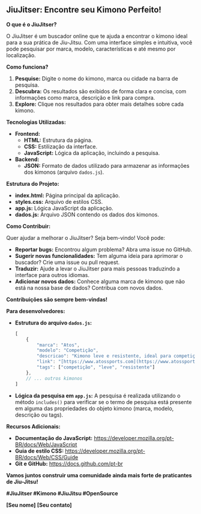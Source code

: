 ## JiuJitser: Encontre seu Kimono Perfeito! 

**O que é o JiuJitser?**

O JiuJitser é um buscador online que te ajuda a encontrar o kimono ideal para a sua prática de Jiu-Jitsu. Com uma interface simples e intuitiva, você pode pesquisar por marca, modelo, características e até mesmo por localização. 

**Como funciona?**

1. **Pesquise:** Digite o nome do kimono, marca ou cidade na barra de pesquisa.
2. **Descubra:** Os resultados são exibidos de forma clara e concisa, com informações como marca, descrição e link para compra.
3. **Explore:** Clique nos resultados para obter mais detalhes sobre cada kimono.

**Tecnologias Utilizadas:**

* **Frontend:**
    * **HTML:** Estrutura da página.
    * **CSS:** Estilização da interface.
    * **JavaScript:** Lógica da aplicação, incluindo a pesquisa.
* **Backend:**
    * **JSON:** Formato de dados utilizado para armazenar as informações dos kimonos (arquivo `dados.js`).

**Estrutura do Projeto:**

* **index.html:** Página principal da aplicação.
* **styles.css:** Arquivo de estilos CSS.
* **app.js:** Lógica JavaScript da aplicação.
* **dados.js:** Arquivo JSON contendo os dados dos kimonos.

**Como Contribuir:**

Quer ajudar a melhorar o JiuJitser? Seja bem-vindo! Você pode:

* **Reportar bugs:** Encontrou algum problema? Abra uma issue no GitHub.
* **Sugerir novas funcionalidades:** Tem alguma ideia para aprimorar o buscador? Crie uma issue ou pull request.
* **Traduzir:** Ajude a levar o JiuJitser para mais pessoas traduzindo a interface para outros idiomas.
* **Adicionar novos dados:** Conhece alguma marca de kimono que não está na nossa base de dados? Contribua com novos dados.

**Contribuições são sempre bem-vindas!**

**Para desenvolvedores:**

* **Estrutura do arquivo `dados.js`:**
    ```javascript
    [
        {
            "marca": "Atos",
            "modelo": "Competição",
            "descricao": "Kimono leve e resistente, ideal para competições.",
            "link": "[https://www.atossports.com](https://www.atossports.com)",
            "tags": ["competição", "leve", "resistente"]
        },
        // ... outros kimonos
    ]
    ```
* **Lógica da pesquisa em `app.js`:**
    A pesquisa é realizada utilizando o método `includes()` para verificar se o termo de pesquisa está presente em alguma das propriedades do objeto kimono (marca, modelo, descrição ou tags).

**Recursos Adicionais:**

* **Documentação do JavaScript:** https://developer.mozilla.org/pt-BR/docs/Web/JavaScript
* **Guia de estilo CSS:** https://developer.mozilla.org/pt-BR/docs/Web/CSS/Guide
* **Git e GitHub:** https://docs.github.com/pt-br

**Vamos juntos construir uma comunidade ainda mais forte de praticantes de Jiu-Jitsu!**

**#JiuJitser #Kimono #JiuJitsu #OpenSource**

**[Seu nome]**
**[Seu contato]**
